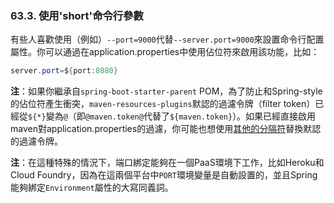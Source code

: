 ### 63.3. 使用'short'命令行參數

有些人喜歡使用（例如）`--port=9000`代替`--server.port=9000`來設置命令行配置屬性。你可以通過在application.properties中使用佔位符來啟用該功能，比如：
```java
server.port=${port:8080}
```
**注**：如果你繼承自`spring-boot-starter-parent` POM，為了防止和Spring-style的佔位符產生衝突，`maven-resources-plugins`默認的過濾令牌（filter token）已經從`${*}`變為`@`（即`@maven.token@`代替了`${maven.token}`）。如果已經直接啟用maven對application.properties的過濾，你可能也想使用[其他的分隔符](http://maven.apache.org/plugins/maven-resources-plugin/resources-mojo.html#delimiters)替換默認的過濾令牌。

**注**：在這種特殊的情況下，端口綁定能夠在一個PaaS環境下工作，比如Heroku和Cloud Foundry，因為在這兩個平台中`PORT`環境變量是自動設置的，並且Spring能夠綁定`Environment`屬性的大寫同義詞。
